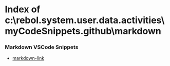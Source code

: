 
# Index of c:\rebol\.system.user\.data\.activities\myCodeSnippets\.github\markdown


### Markdown VSCode Snippets

- [markdown-link](./link)
                        
